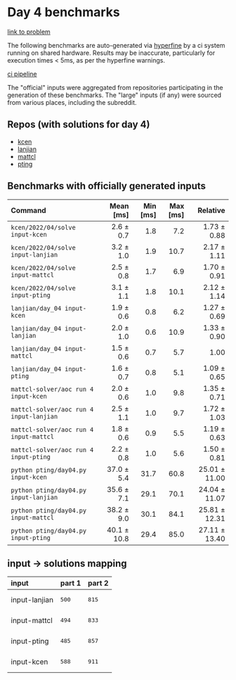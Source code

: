 # Day 4 benchmarks

[link to problem](http://adventofcode.com/2022/day/4)

The following benchmarks are auto-generated via [hyperfine](https://github.com/sharkdp/hyperfine) by a ci system running on shared hardware. Results may be inaccurate, particularly for execution times < 5ms, as per the hyperfine warnings.

[ci pipeline](http://ci.papercode.net:8080/teams/aoc2022/pipelines/aoc-compare-2022)

The "official" inputs were aggregated from repositories participating in the generation of these benchmarks. The "large" inputs (if any) were sourced from various places, including the subreddit.

## Repos (with solutions for day 4)


- [kcen](https://github.com/kcen/AdventOfCode)
- [lanjian](https://github.com/LanJian/aoc-2022)
- [mattcl](https://github.com/mattcl/aoc2022)
- [pting](https://github.com/pting/aoc2022)

## Benchmarks with officially generated inputs
| Command | Mean [ms] | Min [ms] | Max [ms] | Relative |
|:---|---:|---:|---:|---:|
| `kcen/2022/04/solve input-kcen` | 2.6 ± 0.7 | 1.8 | 7.2 | 1.73 ± 0.88 |
| `kcen/2022/04/solve input-lanjian` | 3.2 ± 1.0 | 1.9 | 10.7 | 2.17 ± 1.11 |
| `kcen/2022/04/solve input-mattcl` | 2.5 ± 0.8 | 1.7 | 6.9 | 1.70 ± 0.91 |
| `kcen/2022/04/solve input-pting` | 3.1 ± 1.1 | 1.8 | 10.1 | 2.12 ± 1.14 |
| `lanjian/day_04 input-kcen` | 1.9 ± 0.6 | 0.8 | 6.2 | 1.27 ± 0.69 |
| `lanjian/day_04 input-lanjian` | 2.0 ± 1.0 | 0.6 | 10.9 | 1.33 ± 0.90 |
| `lanjian/day_04 input-mattcl` | 1.5 ± 0.6 | 0.7 | 5.7 | 1.00 |
| `lanjian/day_04 input-pting` | 1.6 ± 0.7 | 0.8 | 5.1 | 1.09 ± 0.65 |
| `mattcl-solver/aoc run 4 input-kcen` | 2.0 ± 0.6 | 1.0 | 9.8 | 1.35 ± 0.71 |
| `mattcl-solver/aoc run 4 input-lanjian` | 2.5 ± 1.1 | 1.0 | 9.7 | 1.72 ± 1.03 |
| `mattcl-solver/aoc run 4 input-mattcl` | 1.8 ± 0.6 | 0.9 | 5.5 | 1.19 ± 0.63 |
| `mattcl-solver/aoc run 4 input-pting` | 2.2 ± 0.8 | 1.0 | 5.6 | 1.50 ± 0.81 |
| `python pting/day04.py input-kcen` | 37.0 ± 5.4 | 31.7 | 60.8 | 25.01 ± 11.00 |
| `python pting/day04.py input-lanjian` | 35.6 ± 7.1 | 29.1 | 70.1 | 24.04 ± 11.07 |
| `python pting/day04.py input-mattcl` | 38.2 ± 9.0 | 30.1 | 84.1 | 25.81 ± 12.31 |
| `python pting/day04.py input-pting` | 40.1 ± 10.8 | 29.4 | 85.0 | 27.11 ± 13.40 |

## input -> solutions mapping
|input|part 1|part 2|
|:---|:---|:---|
|input-lanjian|<pre>500</pre>|<pre>815</pre>|
|input-mattcl|<pre>494</pre>|<pre>833</pre>|
|input-pting|<pre>485</pre>|<pre>857</pre>|
|input-kcen|<pre>588</pre>|<pre>911</pre>|
